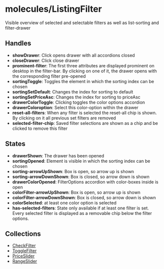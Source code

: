 <!-- firescout-component -->

# molecules/ListingFilter

Visible overview of selected and selectable filters as well as list-sorting and filter-drawer

## Handles

- **showDrawer**: Click opens drawer with all accordions closed
- **closeDrawer**: Click close drawer
- **prominent-filter**: The first three attributes are displayed prominent on desktop in the filter-bar. By clicking on one of it, the drawer opens with the corresponding filter pre-opened
- **sortingToggle**: Toggles the element in which the sorting index can be chosen
- **sortingSetDefault**: Changes the index for sorting to default
- **sortingSetPriceAsc**: Changes the index for sorting to priceAsc
- **drawerColorToggle**: Clicking toggles the color options accordion
- **drawerColoroption**: Select this color-option within the drawer
- **reset-all-filters**: When any filter is selected the reset-all chip is shown. By clicking on it all previous set filters are removed
- **selected-filter-chip**: Saved filter selections are shown as a chip and be clicked to remove this filter

## States

- **drawerShown**: The drawer has been opened
- **sortingOpened**: Element is visible in which the sorting index can be chosen
- **sorting-arrowUpShown**: Box is open, so arrow up is shown
- **sorting-arrowDownShown**: Box is closed, so arrow down is shown
- **drawerColorOpened**: FilterOptions accordion with color-boxes inside is open
- **colorFilter-arrowUpShown**: Box is open, so arrow up is shown
- **colorFilter-arrowDownShown**: Box is closed, so arrow down is shown
- **colorSelected**: at least one color option is selected
- **has-selected-filters**: State only available if at least one filter is set. Every selected filter is displayed as a removable chip below the filter options.

## Collections

- [CheckFilter](./FilterDrawer/CheckFilter/README.md)
- [ToggleFilter](./FilterDrawer/ToggleFilter/README.md)
- [PriceSlider](./FilterDrawer/PriceSlider/README.md)
- [RangeSlider](./FilterDrawer/RangeSlider/README.md)
